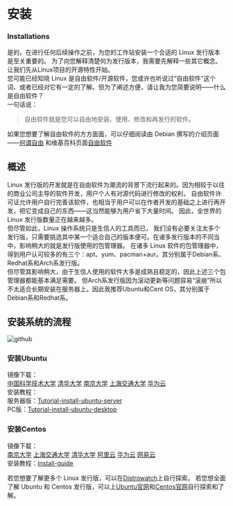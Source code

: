# 安装
### Installations


是的，在进行任何后续操作之前，为您的工作站安装一个合适的 Linux 发行版本是至关重要的。
为了向您解释清楚何为发行版本，我需要先解释一些其它概念。让我们先从Linux项目的开源特性开始。  
您可能已经知晓 Linux 是自由软件/开源软件，您或许也听说过“自由软件”这个词、或者已经对它有一定的了解。但为了阐述方便，请让我为您简要说明——什么是自由软件？  
一句话说：
> 自由软件就是您可以自由地安装、使用、修改和再发行的软件。  
  
如果您想要了解自由软件的方方面面，可以仔细阅读由 Debian 撰写的介绍页面——[何谓自由](https://www.debian.org/intro/free.zh-cn.html)
和维基百科页面[自由软件](https://zh.wikipedia.org/wiki/%E8%87%AA%E7%94%B1%E8%BD%AF%E4%BB%B6)  

## 概述  
Linux 发行版的开发就是在自由软件为潮流的背景下流行起来的。因为相较于以往的商业公司主导的软件开发，用户个人有对源代码进行修改的权利，
自由软件许可证允许用户自行完善该软件，也相当于用户可以在作者开发的基础之上进行再开发，把它变成自己的东西——这当然能够为用户省下大量时间。
因此，全世界的 Linux 发行版数量正在越来越多。  
但尽管如此，Linux 操作系统只是生信人的工具而已，
我们没有必要关注太多个发行版，只需要挑选其中某一个适合自己的版本便可。在诸多发行版本的不同当中，影响稍大的就是发行版使用的包管理器。
在诸多 Linux 软件的包管理器中，得到用户认可较多的有三个：apt、yum、pacman+aur。其分别属于Debian系、Redhat系和Arch系发行版。  
但尽管其影响稍大，由于生信人使用的软件大多是成熟且稳定的，因此上述三个包管理器都能基本满足需要。
但Arch系发行版因为滚动更新等问题容易“滚崩”所以不太适合长期安装在服务器上。因此我推荐Ubuntu和Cent OS，其分别属于Debian系和Redhat系。  

## 安装系统的流程  
![github](https://github.com/ChongHui-007/Linux-recipe-for-BMC-learners/blob/master/material/Installations-1.jpg)  
### 安装Ubuntu  
镜像下载：  
[中国科学技术大学](http://mirrors.ustc.edu.cn/ubuntu-releases/)    [清华大学](https://mirrors.tuna.tsinghua.edu.cn/ubuntu-releases/)    [南京大学](http://mirrors.nju.edu.cn/ubuntu-releases/)    [上海交通大学](http://ftp.sjtu.edu.cn/ubuntu-cd/)    [华为云](http://mirrors.huaweicloud.com/repository/ubuntu-releases/)  
安装教程：  
服务器版：[Tutorial-install-ubuntu-server](https://tutorials.ubuntu.com/tutorial/tutorial-install-ubuntu-server)  
PC版：[Tutorial-install-ubuntu-desktop](https://tutorials.ubuntu.com/tutorial/tutorial-install-ubuntu-desktop)  


### 安装Centos
镜像下载：  
[南京大学](http://mirrors.nju.edu.cn/centos/)    [上海交通大学](http://ftp.sjtu.edu.cn/centos/)    [清华大学](https://mirrors.tuna.tsinghua.edu.cn/centos/)    [阿里云](http://mirrors.aliyun.com/centos/)    [华为云](http://mirrors.huaweicloud.com/centos/)    [网易云](http://mirrors.163.com/centos/)  
安装教程：[Install-guide](https://docs.centos.org/en-US/centos/install-guide/)


若您想要了解更多个 Linux 发行版，可以在[Distrowatch](https://distrowatch.com/)上自行探索。
若您想全面了解 Ubuntu 和 Centos 发行版，可以上[Ubuntu官网](https://ubuntu.com/)和[Centos官网](https://www.centos.org/)自行探索和了解。

